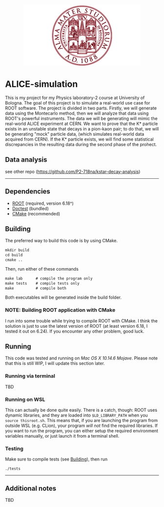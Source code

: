 <div align="center">
  <img alt="Alma Mater Studiorum Logo" src="assets/unibo-logo.png">
</div>

# ALICE-simulation
This is my project for my Physics laboratory-2 course at University of Bologna.
The goal of this project is to simulate a real-world use case for ROOT software.
The project is divided in two parts. Firstly, we will generate data using the
Montecarlo method, then we will analyze that data using ROOT's powerful
instruments. The data we will be generating will mimic the real-world ALICE
experiment at CERN. We want to prove that the K* particle exists in an unstable
state that decays in a pion-kaon pair; to do that, we will be generating "mock"
particle data, (which simulates real-world data acquired from CERN).
If the K* particle exists, we will find some statistical discrepancies in the
resulting data during the second phase of the prohect.

## Data analysis
see other repo (https://github.com/P2-718na/kstar-decay-analysis)

--------------------------------------------------------------------------------

## Dependencies
- [ROOT](https://root.cern/) (required, version 6.18^)
- [Doctest](https://github.com/onqtam/doctest) (bundled)
- [CMake](https://cmake.org/) (recommended)

## Building
The preferred way to build this code is by using CMake.
```shell
mkdir build
cd build
cmake ..
```
Then, run either of these commands
```shell
make lab      # compile the program only
make tests    # compile tests only
make          # compile both
```
Both executables will be generated inside the build folder.

### NOTE: Building ROOT application with CMake
I run into some trouble while trying to compile ROOT with CMake.
I think the solution is just to use the latest version of ROOT (at least
version 6.18, I tested it out on 6.24). If you encounter any other problem,
good luck.

## Running
This code was tested and running on _Mac OS X 10.14.6 Mojave_.
Please note that this is still WIP, I will update this section later.

### Running via terminal
TBD

### Running on WSL
This can actually be done quite easily. There is a catch, though: ROOT uses
dynamic libraries, and they are loaded into `$LD_LIBRARY_PATH` when you
`source thisroot.sh`. This means that, if you are launching the program from
outside WSL (e.g. CLion), your program _will not_ find the required libraries.
If you want to run the program, you can either setup the required environment
variables manually, or just launch it from a terminal shell.

### Testing
Make sure to compile tests (see [Building](#building)), then run
```shell
./tests
```

--------------------------------------------------------------------------------

## Additional notes
TBD
